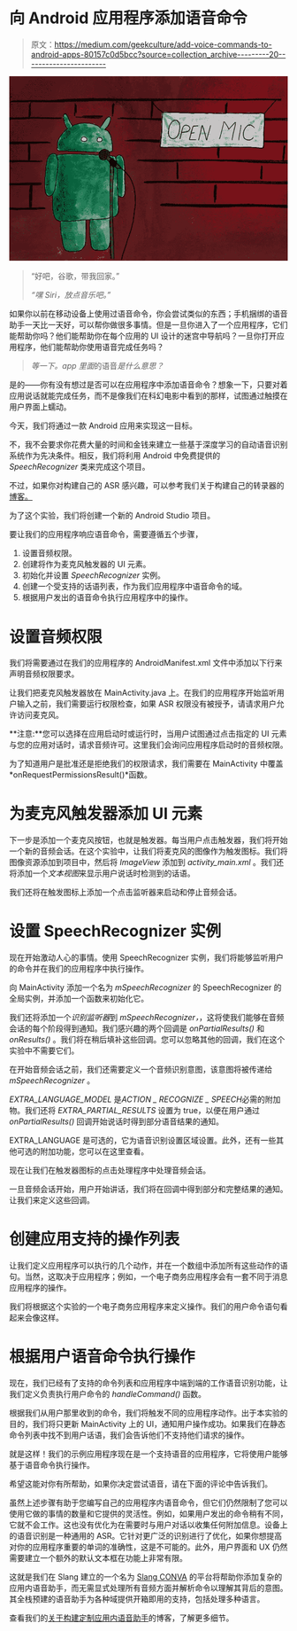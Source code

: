 # 向 Android 应用程序添加语音命令

> 原文：<https://medium.com/geekculture/add-voice-commands-to-android-apps-80157c0d5bcc?source=collection_archive---------20----------------------->

![](img/199049191396241f120dda80a821aea5.png)

> “好吧，谷歌，带我回家。”
> 
> *“嘿 Siri，放点音乐吧。”*

如果你以前在移动设备上使用过语音命令，你会尝试类似的东西；手机捆绑的语音助手一天比一天好，可以帮你做很多事情。但是一旦你进入了一个应用程序，它们能帮助你吗？他们能帮助你在每个应用的 UI 设计的迷宫中导航吗？一旦你打开应用程序，他们能帮助你使用语音完成任务吗？

> *等一下。app 里面*的语音*是什么意思？*

是的——你有没有想过是否可以在应用程序中添加语音命令？想象一下，只要对着应用说话就能完成任务，而不是像我们在科幻电影中看到的那样，试图通过触摸在用户界面上蠕动。

今天，我们将通过一款 Android 应用来实现这一目标。

不，我不会要求你花费大量的时间和金钱来建立一些基于深度学习的自动语音识别系统作为先决条件。相反，我们将利用 Android 中免费提供的 *SpeechRecognizer* 类来完成这个项目。

不过，如果你对构建自己的 ASR 感兴趣，可以参考我们关于构建自己的转录器的[博客。‍](https://www.slanglabs.in/blog/how-to-build-python-transcriber-using-mozilla-deepspeech)

为了这个实验，我们将创建一个新的 Android Studio 项目。

要让我们的应用程序响应语音命令，需要遵循五个步骤，

1.  设置音频权限。
2.  创建将作为麦克风触发器的 UI 元素。
3.  初始化并设置 *SpeechRecognizer* 实例。
4.  创建一个受支持的话语列表，作为我们应用程序中语音命令的域。
5.  根据用户发出的语音命令执行应用程序中的操作。

# 设置音频权限

我们将需要通过在我们的应用程序的 AndroidManifest.xml 文件中添加以下行来声明音频权限要求。

让我们把麦克风触发器放在 MainActivity.java 上。在我们的应用程序开始监听用户输入之前，我们需要运行权限检查，如果 ASR 权限没有被授予，请请求用户允许访问麦克风。

**注意:**您可以选择在应用启动时或运行时，当用户试图通过点击指定的 UI 元素与您的应用对话时，请求音频许可。这里我们会询问应用程序启动时的音频权限。

为了知道用户是批准还是拒绝我们的权限请求，我们需要在 MainActivity 中覆盖*onRequestPermissionsResult()*函数。

# 为麦克风触发器添加 UI 元素

下一步是添加一个麦克风按钮，也就是触发器。每当用户点击触发器，我们将开始一个新的音频会话。在这个实验中，让我们将麦克风的图像作为触发图标。我们将图像资源添加到项目中，然后将 *ImageView* 添加到 *activity_main.xml* 。我们还将添加一个*文本视图*来显示用户说话时检测到的话语。

我们还将在触发图标上添加一个点击监听器来启动和停止音频会话。

# 设置 SpeechRecognizer 实例

现在开始激动人心的事情。使用 SpeechRecognizer 实例，我们将能够监听用户的命令并在我们的应用程序中执行操作。

向 MainActivity 添加一个名为 *mSpeechRecognizer* 的 SpeechRecognizer 的全局实例，并添加一个函数来初始化它。

我们还将添加一个*识别监听器*到 *mSpeechRecognizer，*，这将使我们能够在音频会话的每个阶段得到通知。我们感兴趣的两个回调是 *onPartialResults()* 和 *onResults()* 。我们将在稍后填补这些回调。您可以忽略其他的回调，我们在这个实验中不需要它们。

在开始音频会话之前，我们还需要定义一个音频识别意图，该意图将被传递给 *mSpeechRecognizer* 。

*EXTRA_LANGUAGE_MODEL* 是*ACTION _ RECOGNIZE _ SPEECH*必需的附加物。我们还将 *EXTRA_PARTIAL_RESULTS* 设置为 true，以便在用户通过 *onPartialResults()* 回调开始说话时得到部分语音结果的通知。

EXTRA_LANGUAGE 是可选的，它为语音识别设置区域设置。此外，还有一些其他可选的附加功能，您可以在这里查看。

现在让我们在触发器图标的点击处理程序中处理音频会话。

一旦音频会话开始，用户开始讲话，我们将在回调中得到部分和完整结果的通知。让我们来定义这些回调。

# 创建应用支持的操作列表

让我们定义应用程序可以执行的几个动作，并在一个数组中添加所有这些动作的语句。当然，这取决于应用程序；例如，一个电子商务应用程序会有一套不同于消息应用程序的操作。

我们将根据这个实验的一个电子商务应用程序来定义操作。我们的用户命令语句看起来会像这样。

# 根据用户语音命令执行操作

现在，我们已经有了支持的命令列表和应用程序中端到端的工作语音识别功能，让我们定义负责执行用户命令的 *handleCommand()* 函数。

根据我们从用户那里收到的命令，我们将触发不同的应用程序动作。出于本实验的目的，我们将只更新 MainActivity 上的 UI，通知用户操作成功。如果我们在静态命令列表中找不到用户话语，我们会告诉他们不支持他们请求的操作。

就是这样！我们的示例应用程序现在是一个支持语音的应用程序，它将使用户能够基于语音命令执行操作。

希望这能对你有所帮助，如果你决定尝试语音，请在下面的评论中告诉我们。

虽然上述步骤有助于您编写自己的应用程序内语音命令，但它们仍然限制了您可以使用它做的事情的数量和它提供的灵活性。例如，如果用户发出的命令稍有不同，它就不会工作。这也没有优化为在需要时与用户对话以收集任何附加信息。设备上的语音识别是一种通用的 ASR。它针对更广泛的识别进行了优化，如果你想提高对你的应用程序重要的单词的准确性，这是不可能的。此外，用户界面和 UX 仍然需要建立一个额外的默认文本框在功能上非常有限。

这就是我们在 Slang 建立的一个名为 [Slang CONVA](https://www.slanglabs.in) 的平台将帮助你添加复杂的应用内语音助手，而无需显式处理所有音频方面并解析命令以理解其背后的意图。其全栈预建的语音助手为各种域提供开箱即用的支持，包括处理多种语言。

查看我们的[关于构建定制应用内语音助手](https://www.slanglabs.in/blog/complexities-in-building-a-custom-in-app-voice-assistants)的博客，了解更多细节。